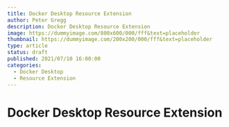 ```yaml
---
title: Docker Desktop Resource Extension
author: Peter Gregg
description: Docker Desktop Resource Extension
image: https://dummyimage.com/800x600/000/fff&text=placeholder
thumbnail: https://dummyimage.com/200x200/000/fff&text=placeholder
type: article
status: draft
published: 2021/07/10 16:00:00
categories: 
  - Docker Desktop
  - Resource Extension
---
```


# Docker Desktop Resource Extension